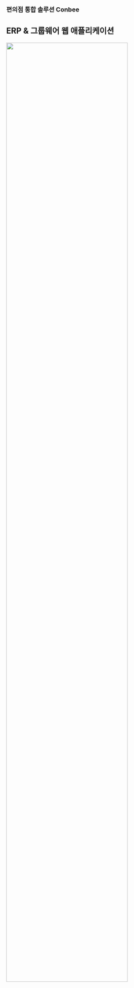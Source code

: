### 편의점 통합 솔루션 Conbee

## ERP & 그룹웨어 웹 애플리케이션
<img width="80%" src="https://github.com/FireCurry/Portfolio/assets/141403823/7f64d72f-f3f6-4f06-bc34-1db440649d1f"/>
